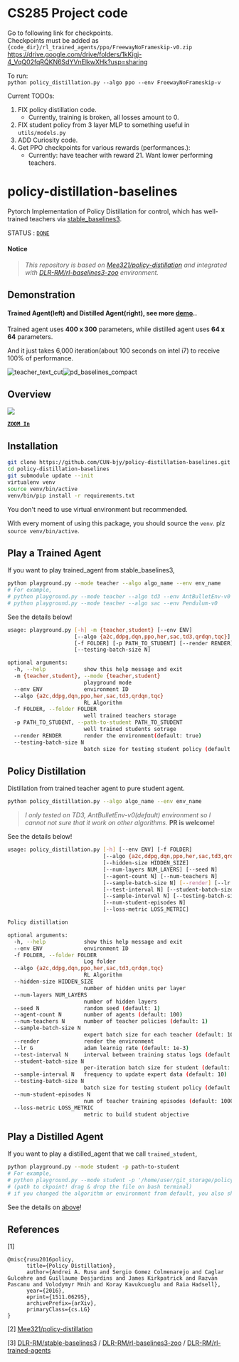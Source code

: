 # CS285 Project code

Go to following link for checkpoints. \
Checkpoints must be added as `{code_dir}/rl_trained_agents/ppo/FreewayNoFrameskip-v0.zip` \
https://drive.google.com/drive/folders/1kKigj-4_VqQ02fqRQKN6SdYVnElkwXHk?usp=sharing

To run: \
`python policy_distillation.py --algo ppo --env FreewayNoFrameskip-v`

Current TODOs:

1. FIX policy distillation code.
    - Currently, training is broken, all losses amount to 0.
2. FIX student policy from 3 layer MLP to something useful in `utils/models.py`
3. ADD Curiosity code.
4. Get PPO checkpoints for various rewards (performances.):
    - Currently: have teacher with reward 21. Want lower performing teachers.

















# policy-distillation-baselines

Pytorch Implementation of Policy Distillation for control, which has well-trained teachers via [stable_baselines3](https://github.com/DLR-RM/stable-baselines3).



STATUS : [`DONE`](https://github.com/CUN-bjy/policy-distillation-baselines/projects)



#### Notice

> *This repository is based on [Mee321/policy-distillation](https://github.com/Mee321/policy-distillation) and integrated with [DLR-RM/rl-baselines3-zoo](https://github.com/DLR-RM/rl-baselines3-zoo) environment.*

## Demonstration

#### Trained Agent(left) and Distilled Agent(right), see more [demo](https://github.com/CUN-bjy/policy-distillation-baselines/issues/3#issuecomment-817730173)..

Trained agent uses **400 x 300** parameters, while distilled agent uses **64 x 64** parameters.

And it just takes 6,000 iteration(about 100 seconds on intel i7) to receive 100% of performance.

![teacher_text_cut](./docs/gifs/1_teacher_text_cut.gif)![pd_baselines_compact](./docs/gifs/distilled_agents.gif)



## Overview

![](./docs/pd_baselines_figures-Page-2.svg)

[**`ZOOM In`**](https://raw.githubusercontent.com/CUN-bjy/policy-distillation-baselines/main/docs/pd_baselines_figures-Page-2.svg)



## Installation

```bash
git clone https://github.com/CUN-bjy/policy-distillation-baselines.git
cd policy-distillation-baselines
git submodule update --init
virtualenv venv
source venv/bin/active
venv/bin/pip install -r requirements.txt
```

You don't need to use virtual environment but recommended.

With every moment of using this package, you should source the `venv`. plz  `source venv/bin/active`.



## Play a Trained Agent

If you want to play trained_agent from stable_baselines3,

```bash
python playground.py --mode teacher --algo algo_name --env env_name
# For example,
# python playground.py --mode teacher --algo td3 --env AntBulletEnv-v0 (default)
# python playground.py --mode teacher --algo sac --env Pendulum-v0
```

See the details below!

```bash
usage: playground.py [-h] -m {teacher,student} [--env ENV]
                     [--algo {a2c,ddpg,dqn,ppo,her,sac,td3,qrdqn,tqc}]
                     [-f FOLDER] [-p PATH_TO_STUDENT] [--render RENDER]
                     [--testing-batch-size N]

optional arguments:
  -h, --help            show this help message and exit
  -m {teacher,student}, --mode {teacher,student}
                        playground mode
  --env ENV             environment ID
  --algo {a2c,ddpg,dqn,ppo,her,sac,td3,qrdqn,tqc}
                        RL Algorithm
  -f FOLDER, --folder FOLDER
                        well trained teachers storage
  -p PATH_TO_STUDENT, --path-to-student PATH_TO_STUDENT
                        well trained students sotrage
  --render RENDER       render the environment(default: true)
  --testing-batch-size N
                        batch size for testing student policy (default: 1000)
```





## Policy Distillation

Distillation from trained teacher agent to pure student agent.

```bash
python policy_distillation.py --algo algo_name --env env_name 
```

> *I only tested on TD3, AntBulletEnv-v0(default) environment  so I cannot not sure that it work on other algorithms.* **PR is welcome**!

See the details below!

```bash
usage: policy_distillation.py [-h] [--env ENV] [-f FOLDER]
                              [--algo {a2c,ddpg,dqn,ppo,her,sac,td3,qrdqn,tqc}]
                              [--hidden-size HIDDEN_SIZE]
                              [--num-layers NUM_LAYERS] [--seed N]
                              [--agent-count N] [--num-teachers N]
                              [--sample-batch-size N] [--render] [--lr G]
                              [--test-interval N] [--student-batch-size N]
                              [--sample-interval N] [--testing-batch-size N]
                              [--num-student-episodes N]
                              [--loss-metric LOSS_METRIC]

Policy distillation

optional arguments:
  -h, --help            show this help message and exit
  --env ENV             environment ID
  -f FOLDER, --folder FOLDER
                        Log folder
  --algo {a2c,ddpg,dqn,ppo,her,sac,td3,qrdqn,tqc}
                        RL Algorithm
  --hidden-size HIDDEN_SIZE
                        number of hidden units per layer
  --num-layers NUM_LAYERS
                        number of hidden layers
  --seed N              random seed (default: 1)
  --agent-count N       number of agents (default: 100)
  --num-teachers N      number of teacher policies (default: 1)
  --sample-batch-size N
                        expert batch size for each teacher (default: 10000)
  --render              render the environment
  --lr G                adam learnig rate (default: 1e-3)
  --test-interval N     interval between training status logs (default: 10)
  --student-batch-size N
                        per-iteration batch size for student (default: 1000)
  --sample-interval N   frequency to update expert data (default: 10)
  --testing-batch-size N
                        batch size for testing student policy (default: 10000)
  --num-student-episodes N
                        num of teacher training episodes (default: 1000)
  --loss-metric LOSS_METRIC
                        metric to build student objective
```





## Play a Distilled Agent

If you want to play a distilled_agent that we call `trained_student`,

```bash
python playground.py --mode student -p path-to-student
# For example,
# python playground.py --mode student -p '/home/user/git_storage/policy-distillation-for-control/distilled-agents/AntBulletEnv-v0_td3_1618214113.531515/student_7500_3205.61.pkl' 
# (path to ckpoint! drag & drop the file on bash terminal)
# if you changed the algorithm or environment from default, you also shold change.
```

See the details on [above](https://github.com/CUN-bjy/policy-distillation-baselines#play-a-trained-agent)!



## References

[1] 

```
@misc{rusu2016policy,
      title={Policy Distillation}, 
      author={Andrei A. Rusu and Sergio Gomez Colmenarejo and Caglar Gulcehre and Guillaume Desjardins and James Kirkpatrick and Razvan Pascanu and Volodymyr Mnih and Koray Kavukcuoglu and Raia Hadsell},
      year={2016},
      eprint={1511.06295},
      archivePrefix={arXiv},
      primaryClass={cs.LG}
}
```

[2] [Mee321/policy-distillation](https://github.com/Mee321/policy-distillation)

[3] [DLR-RM/stable-baselines3](https://github.com/DLR-RM/stable-baselines3) / [DLR-RM/rl-baselines3-zoo](https://github.com/DLR-RM/rl-baselines3-zoo) / [DLR-RM/rl-trained-agents](https://github.com/DLR-RM/rl-trained-agents)